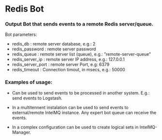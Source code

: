 # Redis Bot

### Output Bot that sends events to a remote Redis server/queue.

Bot parameters: 
* redis_db          : remote server database, e.g.: 2
* redis_password    : remote server password
* redis_queue       : remote server list (queue), e.g.: "remote-server-queue"
* redis_server_ip   : remote server IP address, e.g.: 127.0.0.1
* redis_server_port : remote server Port, e.g: 6379
* redis_timeout     : Connection timout, in msecs, e.g.: 50000


### Examples of usage:

* Can be used to send events to be processed in another system. E.g.: send events to Logstash.

* In a multitennent instalation can be used to send events to external/remote IntelMQ instance. Any expert bot queue can receive the events.

* In a complex configuration can be used to create logical sets in IntelMQ-Manager. 
